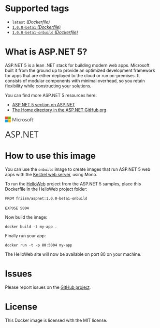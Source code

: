 # Supported tags

* [`latest` _(Dockerfile)_](1.0.0-beta1/Dockerfile)
* [`1.0.0-beta1` _(Dockerfile)_](1.0.0-beta1/Dockerfile)
* [`1.0.0-beta1-onbuild` _(Dockerfile)_](1.0.0-beta1/onbuild/Dockerfile)

# What is ASP.NET 5?

ASP.NET 5 is a lean .NET stack for building modern web apps. Microsoft built it from the ground up to provide an optimized development framework for apps that are either deployed to the cloud or run on-premises. It consists of modular components with minimal overhead, so you retain flexibility while constructing your solutions.

You can find more ASP.NET 5 resources here:

 * [ASP.NET 5 section on ASP.NET](http://www.asp.net/vnext)
 * [The Home directory in the ASP.NET GitHub org](https://github.com/aspnet/Home/)

![logo](https://github.com/friism/aspnet-docker/raw/master/logo.png)

# How to use this image

You can use the `onbuild` image to create images that run ASP.NET 5 web apps with the [Kestrel web server](https://github.com/aspnet/KestrelHttpServer), using Mono.

To run the [HelloWeb](https://github.com/aspnet/Home/tree/master/samples/HelloWeb) project from the ASP.NET 5 samples, place this Dockerfile in the HelloWeb project folder:

    FROM friism/aspnet:1.0.0-beta1-onbuild

    EXPOSE 5004

Now build the image:

    docker build -t my-app .

Finally run your app:

    docker run -t -p 80:5004 my-app

The HelloWeb site will now be available on port 80 on your machine.

# Issues

Please report issues on the [GitHub project](https://github.com/friism/aspnet-docker).

# License

This Docker image is licensed with the MIT license.
